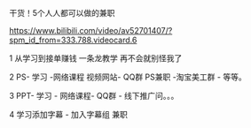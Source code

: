 
干货！5个人人都可以做的兼职

https://www.bilibili.com/video/av52701407/?spm_id_from=333.788.videocard.6

1 从学习到接单赚钱 一条龙教学 再不会就别怪我了

2 PS- 学习 -网络课程 视频网站- QQ群 PS兼职 -淘宝美工群 - 等等。

3 PPT- 学习 - 网络课程- QQ群 - 线下推广问。。。

4 学习添加字幕 - 加入字幕组 兼职 

